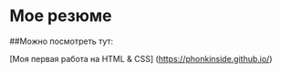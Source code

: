 # Мое резюме

##Можно посмотреть тут:

[Моя первая работа на HTML & CSS] (https://phonkinside.github.io/)
